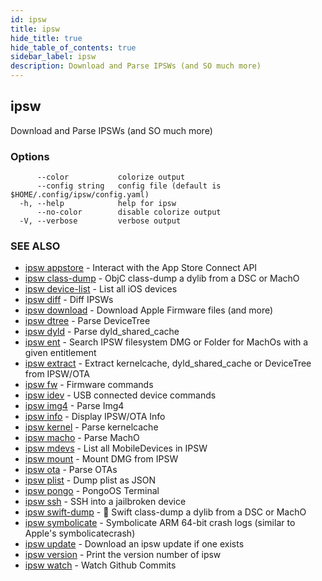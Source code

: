 ```yaml
---
id: ipsw
title: ipsw
hide_title: true
hide_table_of_contents: true
sidebar_label: ipsw
description: Download and Parse IPSWs (and SO much more)
---
```

## ipsw

Download and Parse IPSWs (and SO much more)

### Options

```
      --color           colorize output
      --config string   config file (default is $HOME/.config/ipsw/config.yaml)
  -h, --help            help for ipsw
      --no-color        disable colorize output
  -V, --verbose         verbose output
```

### SEE ALSO

* [ipsw appstore](/docs/cli/ipsw/appstore)	 - Interact with the App Store Connect API
* [ipsw class-dump](/docs/cli/ipsw/class-dump)	 - ObjC class-dump a dylib from a DSC or MachO
* [ipsw device-list](/docs/cli/ipsw/device-list)	 - List all iOS devices
* [ipsw diff](/docs/cli/ipsw/diff)	 - Diff IPSWs
* [ipsw download](/docs/cli/ipsw/download)	 - Download Apple Firmware files (and more)
* [ipsw dtree](/docs/cli/ipsw/dtree)	 - Parse DeviceTree
* [ipsw dyld](/docs/cli/ipsw/dyld)	 - Parse dyld_shared_cache
* [ipsw ent](/docs/cli/ipsw/ent)	 - Search IPSW filesystem DMG or Folder for MachOs with a given entitlement
* [ipsw extract](/docs/cli/ipsw/extract)	 - Extract kernelcache, dyld_shared_cache or DeviceTree from IPSW/OTA
* [ipsw fw](/docs/cli/ipsw/fw)	 - Firmware commands
* [ipsw idev](/docs/cli/ipsw/idev)	 - USB connected device commands
* [ipsw img4](/docs/cli/ipsw/img4)	 - Parse Img4
* [ipsw info](/docs/cli/ipsw/info)	 - Display IPSW/OTA Info
* [ipsw kernel](/docs/cli/ipsw/kernel)	 - Parse kernelcache
* [ipsw macho](/docs/cli/ipsw/macho)	 - Parse MachO
* [ipsw mdevs](/docs/cli/ipsw/mdevs)	 - List all MobileDevices in IPSW
* [ipsw mount](/docs/cli/ipsw/mount)	 - Mount DMG from IPSW
* [ipsw ota](/docs/cli/ipsw/ota)	 - Parse OTAs
* [ipsw plist](/docs/cli/ipsw/plist)	 - Dump plist as JSON
* [ipsw pongo](/docs/cli/ipsw/pongo)	 - PongoOS Terminal
* [ipsw ssh](/docs/cli/ipsw/ssh)	 - SSH into a jailbroken device
* [ipsw swift-dump](/docs/cli/ipsw/swift-dump)	 - 🚧 Swift class-dump a dylib from a DSC or MachO
* [ipsw symbolicate](/docs/cli/ipsw/symbolicate)	 - Symbolicate ARM 64-bit crash logs (similar to Apple's symbolicatecrash)
* [ipsw update](/docs/cli/ipsw/update)	 - Download an ipsw update if one exists
* [ipsw version](/docs/cli/ipsw/version)	 - Print the version number of ipsw
* [ipsw watch](/docs/cli/ipsw/watch)	 - Watch Github Commits

